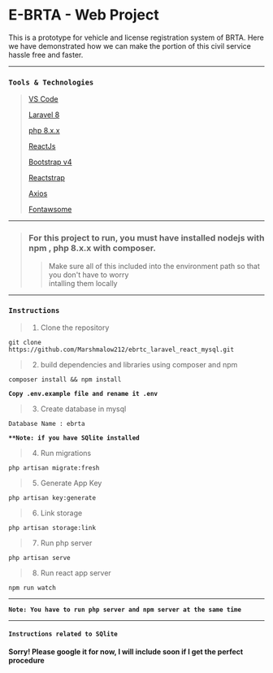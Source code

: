 # E-BRTA - Web Project

This is a prototype for vehicle and license registration system of BRTA. Here we have demonstrated how we can make the portion of this civil service hassle free and faster. 
***
### `Tools & Technologies`
> [VS Code](https://code.visualstudio.com/)
> 
> [Laravel 8](https://laravel.com/)
> 
> [php 8.x.x](https://www.php.net/)
> 
> [ReactJs](https://reactjs.org/)
> 
> [Bootstrap v4](https://getbootstrap.com/)
> 
> [Reactstrap](https://reactstrap.github.io/)
> 
> [Axios](https://github.com/axios/axios)
> 
> [Fontawsome](https://fontawesome.com/v5.15/icons?d=gallery&p=2)
> 
***
> ###  For this project to run, you must have installed nodejs with npm , php 8.x.x with composer.
>> Make sure all of this included into the environment path so that you don't have to worry  
>> intalling them locally 


***
### `Instructions`
> 1. Clone the repository 

	git clone https://github.com/Marshmalow212/ebrtc_laravel_react_mysql.git

> 2. build dependencies and  libraries using composer and npm

	composer install && npm install

**`Copy .env.example file and rename it .env`**

> 3. Create database in mysql

	Database Name : ebrta

**`**Note: if you have SQlite installed`**

> 4. Run migrations

	php artisan migrate:fresh

> 5. Generate App Key

	php artisan key:generate

> 6. Link storage

	php artisan storage:link

> 7. Run php server

	php artisan serve

> 8. Run react app server

	npm run watch

****
**`Note: You have to run php server and npm server at the same time`**

***

#### `Instructions related to SQlite`

**Sorry! Please google it for now, I will include soon if I get the perfect procedure**


	
